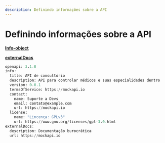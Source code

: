 ```yaml
---
description: Definindo informações sobre a API
---
```


# Definindo informações sobre a API

[**Info-object**](https://swagger.io/specification/#info-object)

[**externalDocs**](https://swagger.io/specification/#external-documentation-object)

```purebasic
openapi: 3.1.0
info:
  title: API de consultório
  description: API para controlar médicos e suas especialidades dentro do consultório.
  version: 0.0.1
  termsOfService: https://mockapi.io
  contact:
    name: Suporte a Devs
    email: contato@example.com
    url: https://mockapi.io
  license:
    name: "Lincença: GPLv3"
    url: https://www.gnu.org/licenses/gpl-3.0.html
externalDocs:
  description: Documentação burocrática
  url: https://mockapi.io
```

